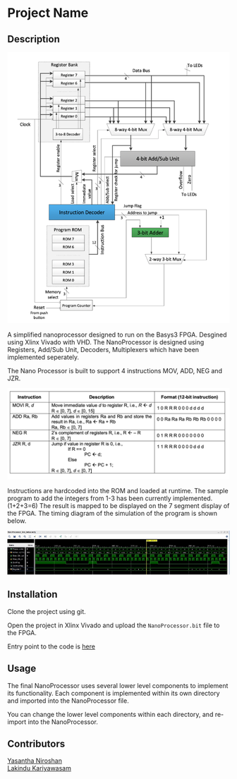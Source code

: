 # Project Name

## Description

<img src="./img/schematic.png">

A simplified nanoprocessor designed to run on the Basys3 FPGA. Desgined using Xlinx Vivado with VHD. The NanoProcessor is designed using Registers, Add/Sub Unit, Decoders, Multiplexers which have been implemented seperately.


The Nano Processor is built to support 4 instructions MOV, ADD, NEG and JZR.

<img src="./img/instructions.png">


Instructions are hardcoded into the ROM and loaded at runtime. The sample program to add the integers from 1-3 has been currently implemented. (1+2+3=6)
The result is mapped to be displayed on the 7 segment display of the FPGA. The timing diagram of the simulation of the program is shown below.

<img src="./img/timing_diagram.jpg">


## Installation

Clone the project using git.

Open the project in Xlinx Vivado and upload the `NanoProcessor.bit` file to the FPGA.

Entry point to the code is [here](./Nano%20Processor/Nano%20Processor.srcs/sources_1/new/NanoProcessor.vhd)

## Usage

The final NanoProcessor uses several lower level components to implement its functionality. Each component is implemented within its own directory and imported into the NanoProcessor file.



You can change the lower level components within each directory, and re-import into the NanoProcessor.

## Contributors

[Yasantha Niroshan](https://github.com/yasanthaniroshan) <br>
[Lakindu Kariyawasam](https://github.com/lckariyawasam)
